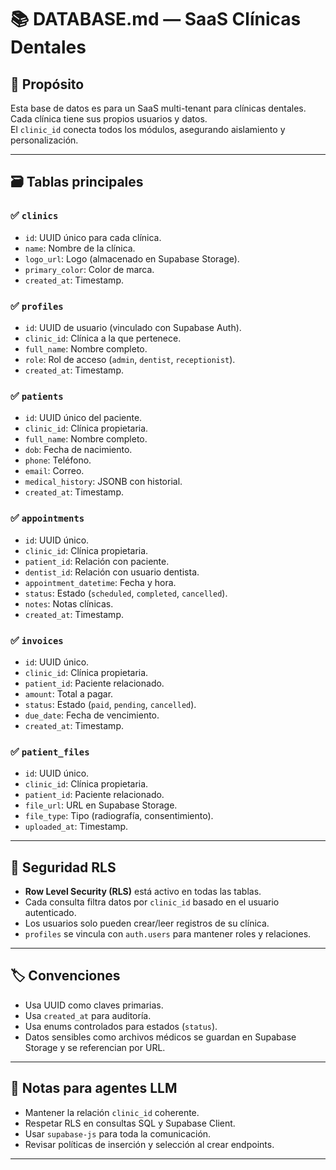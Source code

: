 # 📚 DATABASE.md — SaaS Clínicas Dentales

## 🎯 Propósito
Esta base de datos es para un SaaS multi-tenant para clínicas dentales. Cada clínica tiene sus propios usuarios y datos.  
El `clinic_id` conecta todos los módulos, asegurando aislamiento y personalización.

---

## 🗃️ Tablas principales

### ✅ `clinics`
- `id`: UUID único para cada clínica.
- `name`: Nombre de la clínica.
- `logo_url`: Logo (almacenado en Supabase Storage).
- `primary_color`: Color de marca.
- `created_at`: Timestamp.

### ✅ `profiles`
- `id`: UUID de usuario (vinculado con Supabase Auth).
- `clinic_id`: Clínica a la que pertenece.
- `full_name`: Nombre completo.
- `role`: Rol de acceso (`admin`, `dentist`, `receptionist`).
- `created_at`: Timestamp.

### ✅ `patients`
- `id`: UUID único del paciente.
- `clinic_id`: Clínica propietaria.
- `full_name`: Nombre completo.
- `dob`: Fecha de nacimiento.
- `phone`: Teléfono.
- `email`: Correo.
- `medical_history`: JSONB con historial.
- `created_at`: Timestamp.

### ✅ `appointments`
- `id`: UUID único.
- `clinic_id`: Clínica propietaria.
- `patient_id`: Relación con paciente.
- `dentist_id`: Relación con usuario dentista.
- `appointment_datetime`: Fecha y hora.
- `status`: Estado (`scheduled`, `completed`, `cancelled`).
- `notes`: Notas clínicas.
- `created_at`: Timestamp.

### ✅ `invoices`
- `id`: UUID único.
- `clinic_id`: Clínica propietaria.
- `patient_id`: Paciente relacionado.
- `amount`: Total a pagar.
- `status`: Estado (`paid`, `pending`, `cancelled`).
- `due_date`: Fecha de vencimiento.
- `created_at`: Timestamp.

### ✅ `patient_files`
- `id`: UUID único.
- `clinic_id`: Clínica propietaria.
- `patient_id`: Paciente relacionado.
- `file_url`: URL en Supabase Storage.
- `file_type`: Tipo (radiografía, consentimiento).
- `uploaded_at`: Timestamp.

---

## 🔐 Seguridad RLS

- **Row Level Security (RLS)** está activo en todas las tablas.
- Cada consulta filtra datos por `clinic_id` basado en el usuario autenticado.
- Los usuarios solo pueden crear/leer registros de su clínica.
- `profiles` se vincula con `auth.users` para mantener roles y relaciones.

---

## 🏷️ Convenciones

- Usa UUID como claves primarias.
- Usa `created_at` para auditoría.
- Usa enums controlados para estados (`status`).
- Datos sensibles como archivos médicos se guardan en Supabase Storage y se referencian por URL.

---

## 🚀 Notas para agentes LLM

- Mantener la relación `clinic_id` coherente.
- Respetar RLS en consultas SQL y Supabase Client.
- Usar `supabase-js` para toda la comunicación.
- Revisar políticas de inserción y selección al crear endpoints.

---

